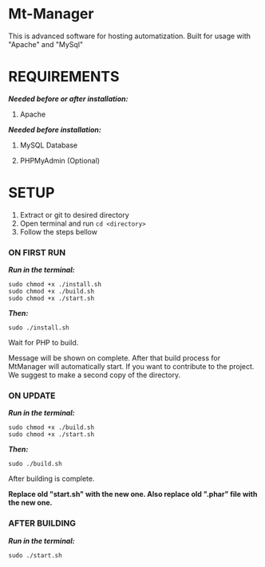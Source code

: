 # Mt-Manager

This is advanced software for hosting automatization. Built for usage with "Apache" and "MySql"

# REQUIREMENTS

___Needed before or after installation:___
1. Apache

___Needed before installation:___

1. MySQL Database

2. PHPMyAdmin (Optional)


# SETUP

1. Extract or git to desired directory
2. Open terminal and run ```cd <directory>```
3. Follow the steps bellow


### ON FIRST RUN

___Run in the terminal:___
```
sudo chmod +x ./install.sh
sudo chmod +x ./build.sh
sudo chmod +x ./start.sh
```
___Then:___
```
sudo ./install.sh
```
Wait for PHP to build.

Message will be shown on complete. After that build process for MtManager will automatically start. If you want to contribute to the project. We suggest to make a second copy of the directory.

### ON UPDATE

___Run in the terminal:___
```
sudo chmod +x ./build.sh
sudo chmod +x ./start.sh
```
___Then:___
```
sudo ./build.sh
```
After building is complete.

**Replace old "start.sh" with the new one. Also replace old ".phar" file with the new one.**

### AFTER BUILDING

___Run in the terminal:___
```
sudo ./start.sh
```

